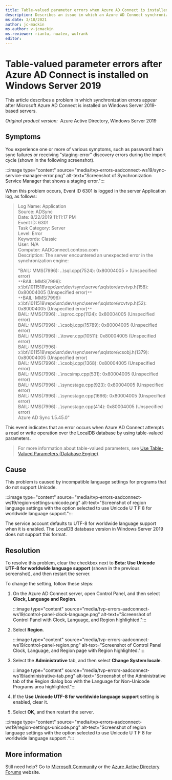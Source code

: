```yaml
---
title: Table-valued parameter errors when Azure AD Connect is installed on Windows Server 2019
description: Describes an issue in which an Azure AD Connect synchronization generates errors in Windows Server 2019.
ms.date: 3/10/2021
author: jc-mackin
ms.author: v-jcmackin
ms.reviewer: riantu, nualex, wufrank
editor: 
---
```


# Table-valued parameter errors after Azure AD Connect is installed on Windows Server 2019

This article describes a problem in which synchronization errors appear   after Microsoft Azure AD Connect is installed on Windows Server 2019-based servers.

_Original product version:_&nbsp; Azure Active Directory, Windows Server 2019

## Symptoms

You experience one or more of various symptoms, such as password hash sync failures or receiving "staging-error" discovery errors during the import cycle (shown in the following screenshot).

:::image type="content" source="media/tvp-errors-aadconnect-ws19/sync-service-manager-error.png" alt-text="Screenshot of Synchronization Service Manager that shows a staging error.":::

When this problem occurs, Event ID 6301 is logged in the server Application log, as follows:

>Log Name: Application<br>
>Source: ADSync<br>
>Date: 8/22/2019 11:11:17 PM<br>
>Event ID: 6301<br>
>Task Category: Server<br>
>Level: Error<br>
>Keywords: Classic<br>
>User: N/A<br>
>Computer: AADConnect.contoso.com<br>
>Description: The server encountered an unexpected error in the synchronization engine:<br>
>
>"BAIL: MMS(7996): ..\sql.cpp(7524): 0x80004005 >
(Unspecified error)<br>
>`**`BAIL: MMS(7996): x:\bt\1011518\repo\src\dev\sync\server\sqlstore\rcvtvp.h(158): 0x80004005 (Unspecified error)`**`<br>
>`**`BAIL: MMS(7996): x:\bt\1011518\repo\src\dev\sync\server\sqlstore\rcvtvp.h(52): 0x80004005 (Unspecified error)`**`<br>
>BAIL: MMS(7996): ..\sproc.cpp(1124): 0x80004005 (Unspecified error)<br>
>BAIL: MMS(7996): ..\csobj.cpp(15789): 0x80004005 (Unspecified error)<br>
>BAIL: MMS(7996): ..\tower.cpp(10511): 0x80004005 (Unspecified error)<br>
>BAIL: MMS(7996): x:\bt\1011518\repo\src\dev\sync\server\sqlstore\csobj.h(1379): 0x80004005 (Unspecified error)<br>
>BAIL: MMS(7996): ..\csobj.cpp(1368): 0x80004005 (Unspecified error)<br>
>BAIL: MMS(7996): ..\nscsimp.cpp(531): 0x80004005 (Unspecified error)<br>
>BAIL: MMS(7996): ..\syncstage.cpp(923): 0x80004005 (Unspecified error)<br>
>BAIL: MMS(7996): ..\syncstage.cpp(1666): 0x80004005 (Unspecified error)<br>
>BAIL: MMS(7996): ..\syncstage.cpp(414): 0x80004005 (Unspecified error)<br>
>Azure AD Sync 1.5.45.0"

This event indicates that an error occurs when Azure AD Connect attempts a read or write operation over the LocalDB database by using table-valued parameters.

>For more information about table-valued parameters, see [Use Table-Valued Parameters (Database Engine)](https://docs.microsoft.com/sql/relational-databases/tables/use-table-valued-parameters-database-engine?text=Table-valued%20parameters%20are%20declared,temporary%20table%20or%20many%20parameters).

## Cause

This problem is caused by incompatible language settings for programs that do not support Unicode.

:::image type="content" source="media/tvp-errors-aadconnect-ws19/region-settings-unicode.png" alt-text="Screenshot of region language settings with the option selected to use Unicode U T F 8 for worldwide language support.":::

The service account defaults to UTF-8 for worldwide language support when it is enabled. The LocalDB database version in Windows Server 2019 does not support this format.

## Resolution

To resolve this problem, clear the checkbox next to **Beta: Use Unicode UTF-8 for worldwide language support** (shown in the previous screenshot), and then restart the server.

To change the setting, follow these steps:

1. On the Azure AD Connect server, open Control Panel, and then select **Clock, Language and Region**.  

   :::image type="content" source="media/tvp-errors-aadconnect-ws19/control-panel-clock-language.png" alt-text="Screenshot of Control Panel with Clock, Language, and Region highlighted.":::

2. Select **Region**.

   :::image type="content" source="media/tvp-errors-aadconnect-ws19/control-panel-region.png" alt-text="Screenshot of Control Panel Clock, Language, and Region page with Region highlighted.":::

3. Select the **Administrative** tab, and then select **Change System locale**.

   :::image type="content" source="media/tvp-errors-aadconnect-ws19/administrative-tab.png" alt-text="Screenshot of the Administrative tab of the Region dialog box with the Language for Non-Unicode Programs area highlighted.":::

4. If the **Use Unicode UTF-8 for worldwide language support** setting is enabled, clear it.

5. Select **OK**, and then restart the server.

:::image type="content" source="media/tvp-errors-aadconnect-ws19/region-settings-unicode.png" alt-text="Screenshot of region language settings with the option selected to use Unicode U T F 8 for worldwide language support .":::

## More information

Still need help? Go to [Microsoft Community](https://answers.microsoft.com/en-us) or the [Azure Active Directory Forums](https://social.msdn.microsoft.com/Forums/en-US/home?forum=windowsazuread) website.
